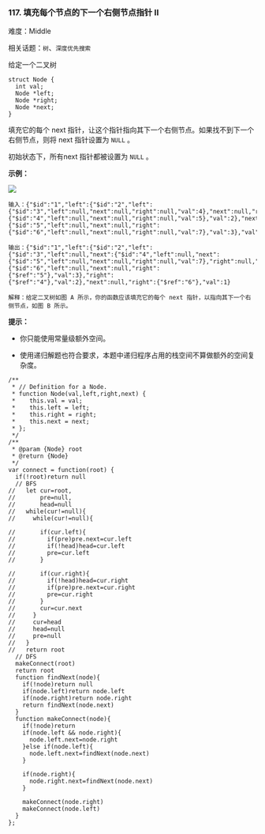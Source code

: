 ### 117. 填充每个节点的下一个右侧节点指针 II

难度：Middle

相关话题：`树`、`深度优先搜索`

给定一个二叉树



```
struct Node {
  int val;
  Node *left;
  Node *right;
  Node *next;
}
```


填充它的每个 next 指针，让这个指针指向其下一个右侧节点。如果找不到下一个右侧节点，则将 next 指针设置为  `NULL` 。



初始状态下，所有next 指针都被设置为  `NULL` 。







**示例：** 



![](https://assets.leetcode-cn.com/aliyun-lc-upload/uploads/2019/02/15/117_sample.png)




```
输入：{"$id":"1","left":{"$id":"2","left":{"$id":"3","left":null,"next":null,"right":null,"val":4},"next":null,"right":{"$id":"4","left":null,"next":null,"right":null,"val":5},"val":2},"next":null,"right":{"$id":"5","left":null,"next":null,"right":{"$id":"6","left":null,"next":null,"right":null,"val":7},"val":3},"val":1}

输出：{"$id":"1","left":{"$id":"2","left":{"$id":"3","left":null,"next":{"$id":"4","left":null,"next":{"$id":"5","left":null,"next":null,"right":null,"val":7},"right":null,"val":5},"right":null,"val":4},"next":{"$id":"6","left":null,"next":null,"right":{"$ref":"5"},"val":3},"right":{"$ref":"4"},"val":2},"next":null,"right":{"$ref":"6"},"val":1}

解释：给定二叉树如图 A 所示，你的函数应该填充它的每个 next 指针，以指向其下一个右侧节点，如图 B 所示。
```






**提示：** 




* 你只能使用常量级额外空间。

* 使用递归解题也符合要求，本题中递归程序占用的栈空间不算做额外的空间复杂度。




```
/**
 * // Definition for a Node.
 * function Node(val,left,right,next) {
 *    this.val = val;
 *    this.left = left;
 *    this.right = right;
 *    this.next = next;
 * };
 */
/**
 * @param {Node} root
 * @return {Node}
 */
var connect = function(root) {
  if(!root)return null
  // BFS
//   let cur=root,
//       pre=null,
//       head=null
//   while(cur!=null){
//     while(cur!=null){

//       if(cur.left){
//         if(pre)pre.next=cur.left
//         if(!head)head=cur.left
//         pre=cur.left
//       }
      
//       if(cur.right){
//         if(!head)head=cur.right
//         if(pre)pre.next=cur.right
//         pre=cur.right
//       }
//       cur=cur.next
//     }
//     cur=head
//     head=null
//     pre=null
//   }
//   return root
  // DFS
  makeConnect(root)
  return root
  function findNext(node){
    if(!node)return null
    if(node.left)return node.left
    if(node.right)return node.right
    return findNext(node.next)
  }
  function makeConnect(node){
    if(!node)return
    if(node.left && node.right){
      node.left.next=node.right
    }else if(node.left){
      node.left.next=findNext(node.next)
    }
    
    if(node.right){
      node.right.next=findNext(node.next)
    }

    makeConnect(node.right)
    makeConnect(node.left) 
  }    
};
```

